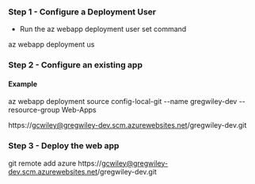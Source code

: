 ### Step 1 - Configure a Deployment User

- Run the az webapp deployment user set command

az webapp deployment us

### Step 2 - Configure an existing app

#### Example

az webapp deployment source config-local-git --name gregwiley-dev --resource-group Web-Apps

https://gcwiley@gregwiley-dev.scm.azurewebsites.net/gregwiley-dev.git

### Step 3 - Deploy the web app

git remote add azure https://gcwiley@gregwiley-dev.scm.azurewebsites.net/gregwiley-dev.git